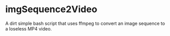 # imgSequence2Video
A dirt simple bash script that uses ffmpeg to convert an image sequence to a loseless MP4 video.

